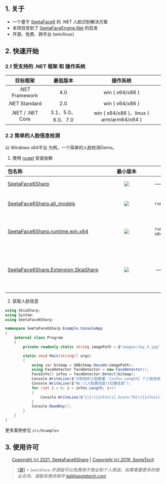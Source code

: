 ## 1. 关于
- 一个基于 [SeetaFace6](https://github.com/SeetaFace6Open/index) 的 .NET 人脸识别解决方案
- 本项目受到了 [SeetaFaceEngine.Net](https://github.com/iarray/SeetaFaceEngine.Net) 的启发
- 开源、免费、跨平台 (win/linux)

## 2. 快速开始
### 2.1 受支持的 .NET 框架 和 操作系统  

   | 目标框架 | 最低版本 | 操作系统 |
   | :-: |:-: | :-: |
   | .NET Framework |4.0 | win ( x64/x86 ) |
   | .NET Standard |2.0 | win ( x64/x86 ) |
   | .NET / .NET Core |3.1、5.0、6.0、7.0 | win ( x64/x86 )、linux ( arm/arm64/x64 ) |

### 2.2 简单的人脸信息检测  
以 Windows x64平台 为例，一个简单的人脸检测Demo。
1. 使用 [nuget](https://www.nuget.org) 安装依赖  

| 包名称 | 最小版本 | 生成文件夹 | 说明 |
| :- | :-: | - | - |
| [SeetaFace6Sharp](https://www.nuget.org/packages/SeetaFace6Sharp/) | [![](https://img.shields.io/nuget/v/SeetaFace6Sharp.svg)](https://www.nuget.org/packages/SeetaFace6Sharp) | —— | SeetaFace6Sharp .NET 核心库 |
| [SeetaFace6Sharp.all_models](https://www.nuget.org/packages/SeetaFace6Sharp.all_models) | [![](https://img.shields.io/nuget/v/SeetaFace6Sharp.all_models.svg)](https://www.nuget.org/packages/SeetaFace6Sharp.all_models) | `runtimes\models` | 人脸检测的模型支持(图省事可以直接安装这个) |
| [SeetaFace6Sharp.runtime.win.x64](https://www.nuget.org/packages/SeetaFace6Sharp.runtime.win.x64) | [![](https://img.shields.io/nuget/v/SeetaFace6Sharp.runtime.win.x64.svg)](https://www.nuget.org/packages/SeetaFace6Sharp.runtime.win.x64) | `runtimes\win-x64\native` | Windows-x64 的本机运行时，其它平台自行选择安装，可安装多个 |
| [SeetaFace6Sharp.Extension.SkiaSharp](https://www.nuget.org/packages/SeetaFace6Sharp.Extension.SkiaSharp) | <span style="display:inline-block;width:150px"> [![](https://img.shields.io/nuget/v/SeetaFace6Sharp.Extension.SkiaSharp.svg)](https://www.nuget.org/packages/SeetaFace6Sharp.Extension.SkiaSharp) </span> |  —— | SkiaSharp图像处理扩展，ImageSharp、SkiaSharp、System.Drawing三选一 |

2. 获取人脸信息  
```csharp
using SkiaSharp;
using System;
using SeetaFace6Sharp;

namespace SeetaFace6Sharp.Example.ConsoleApp
{
    internal class Program
    {
        private readonly static string imagePath = @"images/Jay_3.jpg";

        static void Main(string[] args)
        {
            using var bitmap = SKBitmap.Decode(imagePath);
            using FaceDetector faceDetector = new FaceDetector();
            FaceInfo[] infos = faceDetector.Detect(bitmap);
            Console.WriteLine($"识别到的人脸数量：{infos.Length} 个人脸信息：\n");
            Console.WriteLine($"No.\t人脸置信度\t位置信息");
            for (int i = 0; i < infos.Length; i++)
            {
                Console.WriteLine($"{i}\t{infos[i].Score:f8}\t{infos[i].Location}");
            }
            Console.ReadKey();
        }
    }
}
```

更多案例参见 `src/Examples`

## 3. 使用许可   
<div align="center">

[Copyright (c) 2021, SeetaFace6Sharp](https://github.com/SeetaFace6Sharp/SeetaFace6Sharp/blob/main/LICENSE) | [*Copyright (c) 2019, SeetaTech*](https://github.com/SeetaFace6Open/index/blob/master/LICENSE)

</div>

> [\[源\]](https://github.com/SeetaFace6Open/index#%E8%81%94%E7%B3%BB%E6%88%91%E4%BB%AC) > *`SeetaFace` 开源版可以免费用于商业和个人用途。如果需要更多的商业支持，请联系商务邮件 bd@seetatech.com*
